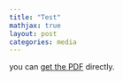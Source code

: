 ```yaml
---
title: "Test"
mathjax: true
layout: post
categories: media
---
```



you can [get the PDF](/assets/LatexSymbols.pdf) directly.
